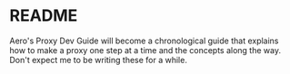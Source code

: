 # README

Aero's Proxy Dev Guide will become a chronological guide that explains how to make a proxy one step at a time and the concepts along the way. Don't expect me to be writing these for a while.